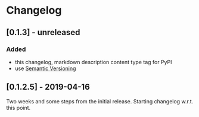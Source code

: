 # Changelog

## [0.1.3] - unreleased
### Added
- this changelog, markdown description content type tag for PyPI
- use [Semantic Versioning](https://semver.org/spec/v2.0.0.html)

## [0.1.2.5] - 2019-04-16
Two weeks and some steps from the initial release. Starting changelog w.r.t. this point.
